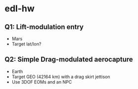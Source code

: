 # edl-hw

## Q1: Lift-modulation entry
- Mars
- Target lat/lon?

## Q2: Simple Drag-modulated aerocapture
- Earth
- Target GEO (42164 km) with a drag skirt jettison
- Use 3DOF EOMs and an NPC
